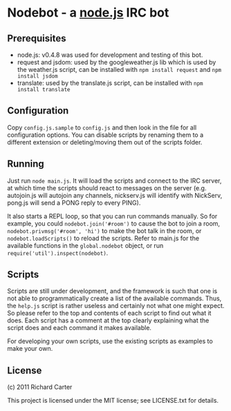 Nodebot - a [node.js](http://www.nodejs.org/) IRC bot
=====================================================

Prerequisites
-------------

- node.js: v0.4.8 was used for development and testing of this bot.
- request and jsdom: used by the googleweather.js lib which is used by the weather.js script, can be installed with `npm install request` and `npm install jsdom`
- translate: used by the translate.js script, can be installed with `npm install translate`

Configuration
-------------

Copy `config.js.sample` to `config.js` and then look in the file for all configuration options. You can disable scripts by renaming them to a different extension or deleting/moving them out of the scripts folder.

Running
-------

Just run `node main.js`. It will load the scripts and connect to the IRC server, at which time the scripts should react to messages on the server (e.g. autojoin.js will autojoin any channels, nickserv.js will identify with NickServ, pong.js will send a PONG reply to every PING).

It also starts a REPL loop, so that you can run commands manually. So for example, you could `nodebot.join('#room')` to cause the bot to join a room, `nodebot.privmsg('#room', 'hi')` to make the bot talk in the room, or `nodebot.loadScripts()` to reload the scripts. Refer to main.js for the available functions in the `global.nodebot` object, or run `require('util').inspect(nodebot)`.

Scripts
-------

Scripts are still under development, and the framework is such that one is not able to programmatically create a list of the available commands. Thus, the `help.js` script is rather useless and certainly not what one might expect. So please refer to the top and contents of each script to find out what it does. Each script has a comment at the top clearly explaining what the script does and each command it makes available.

For developing your own scripts, use the existing scripts as examples to make your own.

License
-------

(c) 2011 Richard Carter

This project is licensed under the MIT license; see LICENSE.txt for details.
